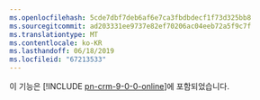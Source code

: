 ```yaml
---
ms.openlocfilehash: 5cde7dbf7deb6af6e7ca3fbdbdecf1f73d325bb8
ms.sourcegitcommit: ad203331ee9737e82ef70206ac04eeb72a5f9c7f
ms.translationtype: MT
ms.contentlocale: ko-KR
ms.lasthandoff: 06/18/2019
ms.locfileid: "67213533"
---
```

이 기능은 [!INCLUDE [pn-crm-9-0-0-online](../includes/pn-crm-9-0-0-online.md)]에 포함되었습니다.

